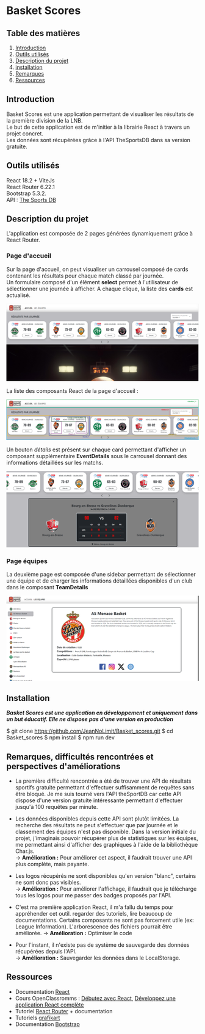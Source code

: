 # Basket Scores

## Table des matières 

1. [Introduction](#Introduction)
2. [Outils utilisés](#Outils)
3. [Description du projet](#Description)
5. [installation](#Installation)
6. [Remarques](#Remarques)
7. [Ressources](#Ressources)

## Introduction

Basket Scores est une application permettant de visualiser les résultats de la première division de la LNB.  
Le but de cette application est de m'initier à la librairie React à travers un projet concret.  
Les données sont récupérées grâce à l'API TheSportsDB dans sa version gratuite.  

## Outils utilisés 

React 18.2 + ViteJs  
React Router 6.22.1  
Bootstrap 5.3.2.  
API : [The Sports DB](https://www.thesportsdb.com/)  

## Description du projet

L'application est composée de 2 pages générées dynamiquement grâce à React Router.

### Page d'accueil

Sur la page d'accueil, on peut visualiser un carrousel composé de cards contenant les résultats pour chaque match classé par journée.  
Un formulaire composé d'un élément **select** permet à l'utilisateur de sélectionner une journée à afficher. A chaque clique, la liste des **cards** est actualisé.                  

![capture d'écran de l'application Basket Score, montrant le caroussel affichant les résultats des matchs par journée](/annexes/capture_ecran_accueil_carrousel.png)

La liste des composants React de la page d'accueil :


![Liste des composants React de la page d'accueil](/annexes/composants_react_accueil.jpg)

Un bouton *détails* est présent sur chaque card permettant d'afficher un composant supplémentaire **EventDetails** sous le carrousel donnant des informations détaillées sur les matchs.


![affichage du composant eventDetails](/annexes/affichage_composant_eventdetails.png)

### Page équipes

La deuxième page est composée d'une sidebar permettant de sélectionner une équipe et de charger les informations détaillées disponibles d'un club dans le composant **TeamDetails**  


![capture d'écran de l'application Basket Score, page équipes](/annexes/capture_ecran_page_equipes.png)  


## Installation

***Basket Scores est une application en développement et uniquement dans un but éducatif. Elle ne dispose pas d'une version en production***

$ git clone https://github.com/JeanNoLimit/Basket_scores.git
$ cd Basket_scores
$ npm install
$ npm run dev


## Remarques, difficultés rencontrées et perspectives d'améliorations

* La première difficulté rencontrée a été de trouver une API de résultats sportifs gratuite permettant d'effectuer suffisamment de requêtes sans être bloqué. Je me suis tourné vers l'API theSportDB car cette API dispose d'une version gratuite intéressante permettant d'effectuer jusqu'à 100 requêtes par minute.

* Les données disponibles depuis cette API sont plutôt limitées. La recherche des résultats ne peut s'effectuer que par journée et le classement des équipes n'est pas disponible. Dans la version initiale du projet, j'imaginais pouvoir récupérer plus de statistiques sur les équipes, me permettant ainsi d'afficher des graphiques à l'aide de la bibliothèque Char.js.  
-> **Amélioration :** Pour améliorer cet aspect, il faudrait trouver une API plus complète, mais payante. 

* Les logos récupérés ne sont disponibles qu'en version "blanc", certains ne sont donc pas visibles.  
-> **Amélioration :** Pour améliorer l'affichage, il faudrait que je télécharge tous les logos pour me passer des badges proposés par l'API.

* C'est ma première application React, il m'a fallu du temps pour appréhender cet outil. regarder des tutoriels, lire beaucoup de documentations. Certains composants ne sont pas forcement utile (ex: League Information). L'arborescence des fichiers pourrait être améliorée.
-> **Amélioration :** Optimiser le code

* Pour l'instant, il n'existe pas de système de sauvegarde des données récupérées depuis l'API.  
-> **Amélioration :** Sauvegarder les données dans le LocalStorage. 

## Ressources 

* Documentation [React](https://react.dev/)  
* Cours OpenClassromms : [Débutez avec React](https://openclassrooms.com/fr/courses/7008001-debutez-avec-react), [Développez une application React complète](https://openclassrooms.com/fr/courses/7150606-creez-une-application-react-complete)  
* Tutoriel [React Router](https://reactrouter.com/en/main/start/tutorial) + documentation
* Tutoriels [grafikart](https://grafikart.fr/tutoriels/introduction-react-1312)
* Documentation [Bootstrap](https://getbootstrap.com/docs/5.3/getting-started/introduction/)
